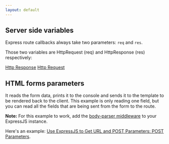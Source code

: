 ```yaml
---
layout: default
---
```


## Server side variables

Express route callbacks always take two parameters: `req` and `res`.

Those two variables are HttpRequest (req) and HttpResponse (res) respectively:


[Http Response](/steps/http_response.html)
[Http Request](/steps/http_request.html)

## HTML forms parameters

It reads the form data, prints it to the console and sends it to the template to be rendered back to the client.
This example is only reading one field, but you can read all the fields that are being sent from the form to the route.

**Note:** For this example to work, add the [body-parser middleware](https://www.npmjs.com/package/body-parser) to your ExpressJS instance.

Here's an example: [Use ExpressJS to Get URL and POST Parameters: POST Parameters](https://scotch.io/tutorials/use-expressjs-to-get-url-and-post-parameters#post-parameters).
